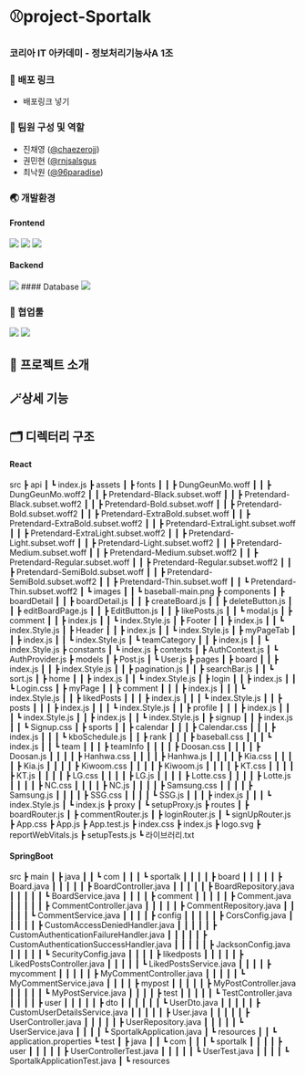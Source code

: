 # ⚾project-Sportalk
### 코리아 IT 아카데미 - 정보처리기능사A 1조

### 📌 배포 링크
- 배포링크 넣기

### 🙌 팀원 구성 및 역할
- 진채영 ([@chaezerojj](https://github.com/chaezerojj))
- 권민현 ([@rnjsalsgus](https://github.com/rnjsalsgus)
- 최낙원 ([@96paradise](https://github.com/96paradise))
  
### 🌏 개발환경
#### Frontend
<img src="https://img.shields.io/badge/react-61dafb?style=for-the-badge&logo=react&logoColor=black" /> <img src="https://img.shields.io/badge/javascript-F7DF1E.svg?style=for-the-badge&logo=javascript&logoColor=white" /> <img src="https://img.shields.io/badge/css-1572B6.svg?style=for-the-badge&logo=css3&logoColor=white" />
#### Backend
<img src="https://img.shields.io/badge/springboot-6DB33F.svg?style=for-the-badge&logo=springboot&logoColor=white" />
#### Database
<img src="https://img.shields.io/badge/mysql-4479A1.svg?style=for-the-badge&logo=springboot&logoColor=white" />

### 🔧 협업툴
<img src="https://img.shields.io/badge/github-181717?style=for-the-badge&logo=github&logoColor=white" /> <img src="https://img.shields.io/badge/notion-000?style=for-the-badge&logo=notion&logoColor=white" />
  
## 📃 프로젝트 소개 

## 🪄상세 기능

## 🗂️ 디렉터리 구조
#### React
src
 ┣ api
 ┃ ┗ index.js
 ┣ assets
 ┃ ┣ fonts
 ┃ ┃ ┣ DungGeunMo.woff
 ┃ ┃ ┣ DungGeunMo.woff2
 ┃ ┃ ┣ Pretendard-Black.subset.woff
 ┃ ┃ ┣ Pretendard-Black.subset.woff2
 ┃ ┃ ┣ Pretendard-Bold.subset.woff
 ┃ ┃ ┣ Pretendard-Bold.subset.woff2
 ┃ ┃ ┣ Pretendard-ExtraBold.subset.woff
 ┃ ┃ ┣ Pretendard-ExtraBold.subset.woff2
 ┃ ┃ ┣ Pretendard-ExtraLight.subset.woff
 ┃ ┃ ┣ Pretendard-ExtraLight.subset.woff2
 ┃ ┃ ┣ Pretendard-Light.subset.woff
 ┃ ┃ ┣ Pretendard-Light.subset.woff2
 ┃ ┃ ┣ Pretendard-Medium.subset.woff
 ┃ ┃ ┣ Pretendard-Medium.subset.woff2
 ┃ ┃ ┣ Pretendard-Regular.subset.woff
 ┃ ┃ ┣ Pretendard-Regular.subset.woff2
 ┃ ┃ ┣ Pretendard-SemiBold.subset.woff
 ┃ ┃ ┣ Pretendard-SemiBold.subset.woff2
 ┃ ┃ ┣ Pretendard-Thin.subset.woff
 ┃ ┃ ┗ Pretendard-Thin.subset.woff2
 ┃ ┗ images
 ┃ ┃ ┗ baseball-main.png
 ┣ components
 ┃ ┣ boardDetail
 ┃ ┃ ┣ boardDetail.js
 ┃ ┃ ┣ createBoard.js
 ┃ ┃ ┣ deleteButton.js
 ┃ ┃ ┣ editBoardPage.js
 ┃ ┃ ┣ EditButton.js
 ┃ ┃ ┣ likePosts.js
 ┃ ┃ ┗ modal.js
 ┃ ┣ comment
 ┃ ┃ ┣ index.js
 ┃ ┃ ┗ index.Style.js
 ┃ ┣ Footer
 ┃ ┃ ┣ index.js
 ┃ ┃ ┗ index.Style.js
 ┃ ┣ Header
 ┃ ┃ ┣ index.js
 ┃ ┃ ┗ index.Style.js
 ┃ ┣ myPageTab
 ┃ ┃ ┣ index.js
 ┃ ┃ ┗ index.Style.js
 ┃ ┗ teamCategory
 ┃ ┃ ┣ index.js
 ┃ ┃ ┗ index.Style.js
 ┣ constants
 ┃ ┗ index.js
 ┣ contexts
 ┃ ┣ AuthContext.js
 ┃ ┗ AuthProvider.js
 ┣ models
 ┃ ┣ Post.js
 ┃ ┗ User.js
 ┣ pages
 ┃ ┣ board
 ┃ ┃ ┣ index.js
 ┃ ┃ ┣ index.Style.js
 ┃ ┃ ┣ pagination.js
 ┃ ┃ ┣ searchBar.js
 ┃ ┃ ┗ sort.js
 ┃ ┣ home
 ┃ ┃ ┣ index.js
 ┃ ┃ ┗ index.Style.js
 ┃ ┣ login
 ┃ ┃ ┣ index.js
 ┃ ┃ ┗ Login.css
 ┃ ┣ myPage
 ┃ ┃ ┣ comment
 ┃ ┃ ┃ ┣ index.js
 ┃ ┃ ┃ ┗ index.Style.js
 ┃ ┃ ┣ likedPosts
 ┃ ┃ ┃ ┣ index.js
 ┃ ┃ ┃ ┗ index.Style.js
 ┃ ┃ ┣ posts
 ┃ ┃ ┃ ┣ index.js
 ┃ ┃ ┃ ┗ index.Style.js
 ┃ ┃ ┣ profile
 ┃ ┃ ┃ ┣ index.js
 ┃ ┃ ┃ ┗ index.Style.js
 ┃ ┃ ┣ index.js
 ┃ ┃ ┗ index.Style.js
 ┃ ┣ signup
 ┃ ┃ ┣ index.js
 ┃ ┃ ┗ Signup.css
 ┃ ┣ sports
 ┃ ┃ ┣ calendar
 ┃ ┃ ┃ ┣ Calendar.css
 ┃ ┃ ┃ ┣ index.js
 ┃ ┃ ┃ ┗ kboSchedule.js
 ┃ ┃ ┣ rank
 ┃ ┃ ┃ ┣ baseball.css
 ┃ ┃ ┃ ┗ index.js
 ┃ ┃ ┗ team
 ┃ ┃ ┃ ┣ teamInfo
 ┃ ┃ ┃ ┃ ┣ Doosan.css
 ┃ ┃ ┃ ┃ ┣ Doosan.js
 ┃ ┃ ┃ ┃ ┣ Hanhwa.css
 ┃ ┃ ┃ ┃ ┣ Hanhwa.js
 ┃ ┃ ┃ ┃ ┣ Kia.css
 ┃ ┃ ┃ ┃ ┣ Kia.js
 ┃ ┃ ┃ ┃ ┣ Kiwoom.css
 ┃ ┃ ┃ ┃ ┣ Kiwoom.js
 ┃ ┃ ┃ ┃ ┣ KT.css
 ┃ ┃ ┃ ┃ ┣ KT.js
 ┃ ┃ ┃ ┃ ┣ LG.css
 ┃ ┃ ┃ ┃ ┣ LG.js
 ┃ ┃ ┃ ┃ ┣ Lotte.css
 ┃ ┃ ┃ ┃ ┣ Lotte.js
 ┃ ┃ ┃ ┃ ┣ NC.css
 ┃ ┃ ┃ ┃ ┣ NC.js
 ┃ ┃ ┃ ┃ ┣ Samsung.css
 ┃ ┃ ┃ ┃ ┣ Samsung.js
 ┃ ┃ ┃ ┃ ┣ SSG.css
 ┃ ┃ ┃ ┃ ┗ SSG.js
 ┃ ┃ ┃ ┣ index.js
 ┃ ┃ ┃ ┗ index.Style.js
 ┃ ┗ index.js
 ┣ proxy
 ┃ ┗ setupProxy.js
 ┣ routes
 ┃ ┣ boardRouter.js
 ┃ ┣ commentRouter.js
 ┃ ┣ loginRouter.js
 ┃ ┗ signUpRouter.js
 ┣ App.css
 ┣ App.js
 ┣ App.test.js
 ┣ index.css
 ┣ index.js
 ┣ logo.svg
 ┣ reportWebVitals.js
 ┣ setupTests.js
 ┗ 라이브러리.txt

#### SpringBoot
src
 ┣ main
 ┃ ┣ java
 ┃ ┃ ┗ com
 ┃ ┃ ┃ ┗ sportalk
 ┃ ┃ ┃ ┃ ┣ board
 ┃ ┃ ┃ ┃ ┃ ┣ Board.java
 ┃ ┃ ┃ ┃ ┃ ┣ BoardController.java
 ┃ ┃ ┃ ┃ ┃ ┣ BoardRepository.java
 ┃ ┃ ┃ ┃ ┃ ┗ BoardService.java
 ┃ ┃ ┃ ┃ ┣ comment
 ┃ ┃ ┃ ┃ ┃ ┣ Comment.java
 ┃ ┃ ┃ ┃ ┃ ┣ CommentController.java
 ┃ ┃ ┃ ┃ ┃ ┣ CommentRepository.java
 ┃ ┃ ┃ ┃ ┃ ┗ CommentService.java
 ┃ ┃ ┃ ┃ ┣ config
 ┃ ┃ ┃ ┃ ┃ ┣ CorsConfig.java
 ┃ ┃ ┃ ┃ ┃ ┣ CustomAccessDeniedHandler.java
 ┃ ┃ ┃ ┃ ┃ ┣ CustomAuthenticationFailureHandler.java
 ┃ ┃ ┃ ┃ ┃ ┣ CustomAuthenticationSuccessHandler.java
 ┃ ┃ ┃ ┃ ┃ ┣ JacksonConfig.java
 ┃ ┃ ┃ ┃ ┃ ┗ SecurityConfig.java
 ┃ ┃ ┃ ┃ ┣ likedposts
 ┃ ┃ ┃ ┃ ┃ ┣ LikedPostsController.java
 ┃ ┃ ┃ ┃ ┃ ┗ LikedPostsService.java
 ┃ ┃ ┃ ┃ ┣ mycomment
 ┃ ┃ ┃ ┃ ┃ ┣ MyCommentController.java
 ┃ ┃ ┃ ┃ ┃ ┗ MyCommentService.java
 ┃ ┃ ┃ ┃ ┣ mypost
 ┃ ┃ ┃ ┃ ┃ ┣ MyPostController.java
 ┃ ┃ ┃ ┃ ┃ ┗ MyPostService.java
 ┃ ┃ ┃ ┃ ┣ test
 ┃ ┃ ┃ ┃ ┃ ┗ TestController.java
 ┃ ┃ ┃ ┃ ┣ user
 ┃ ┃ ┃ ┃ ┃ ┣ dto
 ┃ ┃ ┃ ┃ ┃ ┃ ┗ UserDto.java
 ┃ ┃ ┃ ┃ ┃ ┣ CustomUserDetailsService.java
 ┃ ┃ ┃ ┃ ┃ ┣ User.java
 ┃ ┃ ┃ ┃ ┃ ┣ UserController.java
 ┃ ┃ ┃ ┃ ┃ ┣ UserRepository.java
 ┃ ┃ ┃ ┃ ┃ ┗ UserService.java
 ┃ ┃ ┃ ┃ ┗ SportalkApplication.java
 ┃ ┗ resources
 ┃ ┃ ┗ application.properties
 ┗ test
 ┃ ┣ java
 ┃ ┃ ┗ com
 ┃ ┃ ┃ ┗ sportalk
 ┃ ┃ ┃ ┃ ┣ user
 ┃ ┃ ┃ ┃ ┃ ┣ UserControllerTest.java
 ┃ ┃ ┃ ┃ ┃ ┗ UserTest.java
 ┃ ┃ ┃ ┃ ┗ SportalkApplicationTest.java
 ┃ ┗ resources
